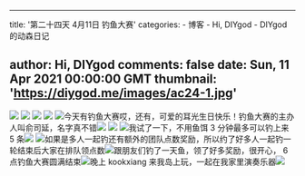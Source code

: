 
---
title: '第二十四天 4月11日 钓鱼大赛'
categories: 
    - 博客
    - Hi, DIYgod
    - DIYgod 的动森日记

author: Hi, DIYgod
comments: false
date: Sun, 11 Apr 2021 00:00:00 GMT
thumbnail: 'https://diygod.me/images/ac24-1.jpg'
---

<div>   
<picture><source srcset="/images/ac24-1.webp" type="image/webp"><img loading="lazy" src="https://diygod.me/images/ac24-1.jpg" referrerpolicy="no-referrer"></picture> <picture><source srcset="/images/ac24-2.webp" type="image/webp"><img loading="lazy" src="https://diygod.me/images/ac24-2.jpg" referrerpolicy="no-referrer"></picture> <picture><source srcset="/images/ac24-3.webp" type="image/webp"><img loading="lazy" src="https://diygod.me/images/ac24-3.jpg" referrerpolicy="no-referrer"></picture> <picture><source srcset="/images/ac24-4.webp" type="image/webp"><img loading="lazy" src="https://diygod.me/images/ac24-4.jpg" referrerpolicy="no-referrer"></picture> <picture><source srcset="/images/ac24-5.webp" type="image/webp"><img loading="lazy" src="https://diygod.me/images/ac24-5.jpg" referrerpolicy="no-referrer"></picture>今天有钓鱼大赛哎，还有，可爱的耳光生日快乐！钓鱼大赛的主办人叫俞司延，名字真不错<picture><source srcset="/images/ac24-6.webp" type="image/webp"><img loading="lazy" src="https://diygod.me/images/ac24-6.jpg" referrerpolicy="no-referrer"></picture> <picture><source srcset="/images/ac24-7.webp" type="image/webp"><img loading="lazy" src="https://diygod.me/images/ac24-7.jpg" referrerpolicy="no-referrer"></picture> <picture><source srcset="/images/ac24-8.webp" type="image/webp"><img loading="lazy" src="https://diygod.me/images/ac24-8.jpg" referrerpolicy="no-referrer"></picture>我试了一下，不用鱼饵 3 分钟最多可以钓上来 5 条<picture><source srcset="/images/ac24-9.webp" type="image/webp"><img loading="lazy" src="https://diygod.me/images/ac24-9.jpg" referrerpolicy="no-referrer"></picture> <picture><source srcset="/images/ac24-10.webp" type="image/webp"><img loading="lazy" src="https://diygod.me/images/ac24-10.jpg" referrerpolicy="no-referrer"></picture>如果是多人一起钓还有额外的团队点数奖励，所以约了好多人一起钓一轮结束后大家在排队领点数<picture><source srcset="/images/ac24-11.webp" type="image/webp"><img loading="lazy" src="https://diygod.me/images/ac24-11.jpg" referrerpolicy="no-referrer"></picture>跟朋友们钓了一天鱼，领了好多奖励，很开心， 6 点钓鱼大赛圆满结束<picture><source srcset="/images/ac24-12.webp" type="image/webp"><img loading="lazy" src="https://diygod.me/images/ac24-12.jpg" referrerpolicy="no-referrer"></picture>晚上 kookxiang 来我岛上玩，一起在我家里演奏乐器<picture><source srcset="/images/ac24-13.webp" type="image/webp"><img loading="lazy" src="https://diygod.me/images/ac24-13.jpg" referrerpolicy="no-referrer"></picture>  
</div>
            